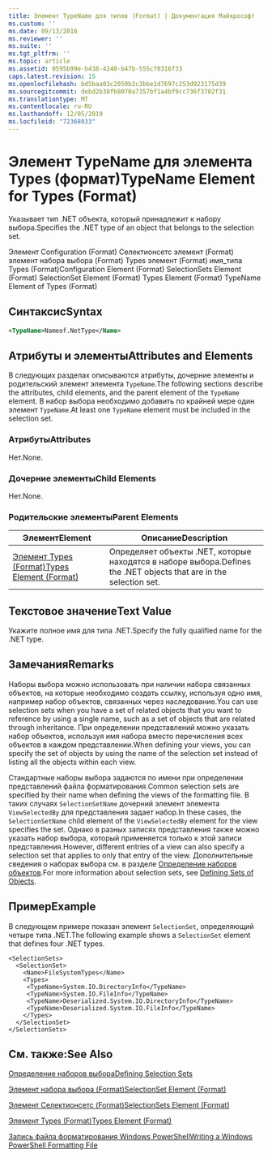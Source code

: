 ```yaml
---
title: Элемент TypeName для типов (Format) | Документация Майкрософт
ms.custom: ''
ms.date: 09/13/2016
ms.reviewer: ''
ms.suite: ''
ms.tgt_pltfrm: ''
ms.topic: article
ms.assetid: 0595b99e-b438-4240-b47b-555cf0316f33
caps.latest.revision: 15
ms.openlocfilehash: bd5baa03c2050b2c3bbe1d7697c253d923175d39
ms.sourcegitcommit: debd2b38fb8070a7357bf1a4bf9cc736f3702f31
ms.translationtype: MT
ms.contentlocale: ru-RU
ms.lasthandoff: 12/05/2019
ms.locfileid: "72368033"
---
```

# <a name="typename-element-for-types-format"></a><span data-ttu-id="7f8aa-102">Элемент TypeName для элемента Types (формат)</span><span class="sxs-lookup"><span data-stu-id="7f8aa-102">TypeName Element for Types (Format)</span></span>

<span data-ttu-id="7f8aa-103">Указывает тип .NET объекта, который принадлежит к набору выбора.</span><span class="sxs-lookup"><span data-stu-id="7f8aa-103">Specifies the .NET type of an object that belongs to the selection set.</span></span>

<span data-ttu-id="7f8aa-104">Элемент Configuration (Format) Селектионсетс элемент (Format) элемент набора выбора (Format) Types элемент (Format) имя_типа Types (Format)</span><span class="sxs-lookup"><span data-stu-id="7f8aa-104">Configuration Element (Format) SelectionSets Element (Format) SelectionSet Element (Format) Types Element (Format) TypeName Element of Types (Format)</span></span>

## <a name="syntax"></a><span data-ttu-id="7f8aa-105">Синтаксис</span><span class="sxs-lookup"><span data-stu-id="7f8aa-105">Syntax</span></span>

```xml
<TypeName>Nameof.NetType</Name>
```

## <a name="attributes-and-elements"></a><span data-ttu-id="7f8aa-106">Атрибуты и элементы</span><span class="sxs-lookup"><span data-stu-id="7f8aa-106">Attributes and Elements</span></span>

<span data-ttu-id="7f8aa-107">В следующих разделах описываются атрибуты, дочерние элементы и родительский элемент элемента `TypeName`.</span><span class="sxs-lookup"><span data-stu-id="7f8aa-107">The following sections describe the attributes, child elements, and the parent element of the `TypeName` element.</span></span> <span data-ttu-id="7f8aa-108">В набор выбора необходимо добавить по крайней мере один элемент `TypeName`.</span><span class="sxs-lookup"><span data-stu-id="7f8aa-108">At least one `TypeName` element must be included in the selection set.</span></span>

### <a name="attributes"></a><span data-ttu-id="7f8aa-109">Атрибуты</span><span class="sxs-lookup"><span data-stu-id="7f8aa-109">Attributes</span></span>

<span data-ttu-id="7f8aa-110">Нет.</span><span class="sxs-lookup"><span data-stu-id="7f8aa-110">None.</span></span>

### <a name="child-elements"></a><span data-ttu-id="7f8aa-111">Дочерние элементы</span><span class="sxs-lookup"><span data-stu-id="7f8aa-111">Child Elements</span></span>

<span data-ttu-id="7f8aa-112">Нет.</span><span class="sxs-lookup"><span data-stu-id="7f8aa-112">None.</span></span>

### <a name="parent-elements"></a><span data-ttu-id="7f8aa-113">Родительские элементы</span><span class="sxs-lookup"><span data-stu-id="7f8aa-113">Parent Elements</span></span>

|<span data-ttu-id="7f8aa-114">Элемент</span><span class="sxs-lookup"><span data-stu-id="7f8aa-114">Element</span></span>|<span data-ttu-id="7f8aa-115">Описание</span><span class="sxs-lookup"><span data-stu-id="7f8aa-115">Description</span></span>|
|-------------|-----------------|
|[<span data-ttu-id="7f8aa-116">Элемент Types (Format)</span><span class="sxs-lookup"><span data-stu-id="7f8aa-116">Types Element (Format)</span></span>](./types-element-for-selectionset-format.md)|<span data-ttu-id="7f8aa-117">Определяет объекты .NET, которые находятся в наборе выбора.</span><span class="sxs-lookup"><span data-stu-id="7f8aa-117">Defines the .NET objects that are in the selection set.</span></span>|

## <a name="text-value"></a><span data-ttu-id="7f8aa-118">Текстовое значение</span><span class="sxs-lookup"><span data-stu-id="7f8aa-118">Text Value</span></span>

<span data-ttu-id="7f8aa-119">Укажите полное имя для типа .NET.</span><span class="sxs-lookup"><span data-stu-id="7f8aa-119">Specify the fully qualified name for the .NET type.</span></span>

## <a name="remarks"></a><span data-ttu-id="7f8aa-120">Замечания</span><span class="sxs-lookup"><span data-stu-id="7f8aa-120">Remarks</span></span>

<span data-ttu-id="7f8aa-121">Наборы выбора можно использовать при наличии набора связанных объектов, на которые необходимо создать ссылку, используя одно имя, например набор объектов, связанных через наследование.</span><span class="sxs-lookup"><span data-stu-id="7f8aa-121">You can use selection sets when you have a set of related objects that you want to reference by using a single name, such as a set of objects that are related through inheritance.</span></span> <span data-ttu-id="7f8aa-122">При определении представлений можно указать набор объектов, используя имя набора вместо перечисления всех объектов в каждом представлении.</span><span class="sxs-lookup"><span data-stu-id="7f8aa-122">When defining your views, you can specify the set of objects by using the name of the selection set instead of listing all the objects within each view.</span></span>

<span data-ttu-id="7f8aa-123">Стандартные наборы выбора задаются по имени при определении представлений файла форматирования.</span><span class="sxs-lookup"><span data-stu-id="7f8aa-123">Common selection sets are specified by their name when defining the views of the formatting file.</span></span> <span data-ttu-id="7f8aa-124">В таких случаях `SelectionSetName` дочерний элемент элемента `ViewSelectedBy` для представления задает набор.</span><span class="sxs-lookup"><span data-stu-id="7f8aa-124">In these cases, the `SelectionSetName` child element of the `ViewSelectedBy` element for the view specifies the set.</span></span> <span data-ttu-id="7f8aa-125">Однако в разных записях представления также можно указать набор выбора, который применяется только к этой записи представления.</span><span class="sxs-lookup"><span data-stu-id="7f8aa-125">However, different entries of a view can also specify a selection set that applies to only that entry of the view.</span></span> <span data-ttu-id="7f8aa-126">Дополнительные сведения о наборах выбора см. в разделе [Определение наборов объектов](./defining-selection-sets.md).</span><span class="sxs-lookup"><span data-stu-id="7f8aa-126">For more information about selection sets, see [Defining Sets of Objects](./defining-selection-sets.md).</span></span>

## <a name="example"></a><span data-ttu-id="7f8aa-127">Пример</span><span class="sxs-lookup"><span data-stu-id="7f8aa-127">Example</span></span>

<span data-ttu-id="7f8aa-128">В следующем примере показан элемент `SelectionSet`, определяющий четыре типа .NET.</span><span class="sxs-lookup"><span data-stu-id="7f8aa-128">The following example shows a `SelectionSet` element that defines four .NET types.</span></span>

```
<SelectionSets>
  <SelectionSet>
    <Name>FileSystemTypes</Name>
    <Types>
     <TypeName>System.IO.DirectoryInfo</TypeName>
     <TypeName>System.IO.FileInfo</TypeName>
     <TypeName>Deserialized.System.IO.DirectoryInfo</TypeName>
     <TypeName>Deserialized.System.IO.FileInfo</TypeName>
    </Types>
  </SelectionSet>
</SelectionSets>
```

## <a name="see-also"></a><span data-ttu-id="7f8aa-129">См. также:</span><span class="sxs-lookup"><span data-stu-id="7f8aa-129">See Also</span></span>

[<span data-ttu-id="7f8aa-130">Определение наборов выбора</span><span class="sxs-lookup"><span data-stu-id="7f8aa-130">Defining Selection Sets</span></span>](./defining-selection-sets.md)

[<span data-ttu-id="7f8aa-131">Элемент набора выбора (Format)</span><span class="sxs-lookup"><span data-stu-id="7f8aa-131">SelectionSet Element (Format)</span></span>](./selectionset-element-format.md)

[<span data-ttu-id="7f8aa-132">Элемент Селектионсетс (Format)</span><span class="sxs-lookup"><span data-stu-id="7f8aa-132">SelectionSets Element (Format)</span></span>](./selectionsets-element-format.md)

[<span data-ttu-id="7f8aa-133">Элемент Types (Format)</span><span class="sxs-lookup"><span data-stu-id="7f8aa-133">Types Element (Format)</span></span>](./types-element-for-selectionset-format.md)

[<span data-ttu-id="7f8aa-134">Запись файла форматирования Windows PowerShell</span><span class="sxs-lookup"><span data-stu-id="7f8aa-134">Writing a Windows PowerShell Formatting File</span></span>](./writing-a-powershell-formatting-file.md)
